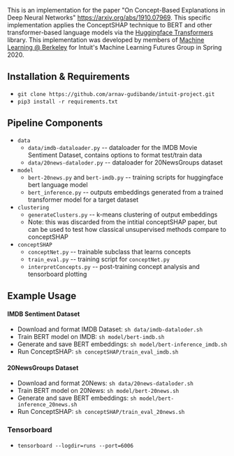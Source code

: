 This is an implementation for the paper "On Concept-Based Explanations in Deep Neural
Networks" https://arxiv.org/abs/1910.07969. This specific implementation applies the ConceptSHAP technique to BERT and other transformer-based language models via the [Huggingface Transformers](https://github.com/huggingface/transformers) library. This implementation was developed by members of [Machine Learning @ Berkeley](https://github.com/mlberkeley) for Intuit's Machine Learning Futures Group in Spring 2020.

## Installation & Requirements

* ```git clone https://github.com/arnav-gudibande/intuit-project.git```
* ```pip3 install -r requirements.txt```

## Pipeline Components

* ```data```
    * ```data/imdb-dataloader.py``` -- dataloader for the IMDB Movie Sentiment Dataset, contains options to format test/train data
    * ```data/20news-dataloder.py``` -- dataloader for 20NewsGroups dataset
* ```model```
    * ```bert-20news.py``` and ```bert-imdb.py``` -- training scripts for huggingface bert language model
    * ```bert_inference.py``` -- outputs embeddings generated from a trained transformer model for a target dataset
* ```clustering```
    * ```generateClusters.py``` -- k-means clustering of output embeddings
    * Note: this was discarded from the intitial conceptSHAP paper, but can be used to test how classical unsupervised methods compare to conceptSHAP
* ```conceptSHAP```
    * ```conceptNet.py``` -- trainable subclass that learns concepts
    * ```train_eval.py``` -- training script for ```conceptNet.py```
    * ```interpretConcepts.py``` -- post-training concept analysis and tensorboard plotting
    
## Example Usage

#### IMDB Sentiment Dataset
* Download and format IMDB Dataset: ```sh data/imdb-dataloder.sh```
* Train BERT model on IMDB: ```sh model/bert-imdb.sh```
* Generate and save BERT embeddings: ```sh model/bert-inference_imdb.sh```
* Run ConceptSHAP: ```sh conceptSHAP/train_eval_imdb.sh```

#### 20NewsGroups Dataset
* Download and format 20News: ```sh data/20news-dataloder.sh```
* Train BERT model on 20News: ```sh model/bert-20news.sh```
* Generate and save BERT embeddings: ```sh model/bert-inference_20news.sh```
* Run ConceptSHAP: ```sh conceptSHAP/train_eval_20news.sh```

### Tensorboard
* ```tensorboard --logdir=runs --port=6006```
